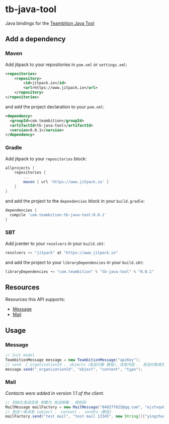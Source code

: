 # tb-java-tool

Java bindings for the [Teambition Java Tool](https://github.com/sijifeng/tb_java_tool)




## Add a dependency


### Maven

Add jitpack to your repositories in `pom.xml` or `settings.xml`:

```xml
<repositories>
    <repository>
        <id>jitpack.io</id>
        <url>https://www.jitpack.io</url>
    </repository>
</repositories>
```  

and add the project declaration to your `pom.xml`:

```xml
<dependency>
  <groupId>com.teambition</groupId>
  <artifactId>tb-java-tool</artifactId>
  <version>0.0.1</version>
</dependency>
```

### Gradle

Add jitpack to your `repositories` block:

```groovy
allprojects {
    repositories {
        ...
        maven { url 'https://www.jitpack.io' }
    }
}
```

and add the project to the `dependencies` block in your `build.gradle`:

```groovy
dependencies {
  compile 'com.teambition:tb-java-tool:0.0.1'
}  
```

### SBT

Add jcenter to your `resolvers` in your `build.sbt`:

```scala
resolvers += "jitpack" at "https://www.jitpack.io"
```

and add the project to your `libraryDependencies` in your `build.sbt`:

```scala
libraryDependencies += "com.teambition" % "tb-java-tool" % "0.0.1"
```

## Resources

Resources this API supports:

- [Message](#message)
- [Mail](#mail)





## Usage

### Message

```java
// Init model
TeambitionMessage message = new TeambitionMessage("apiKey");
// send  [_organizationId 、 objects（发送对象 数组）、消息内容 、 发送对象类型]
message.send("_organizationId", "object", "content", "type");
```

### Mail

_Contacts were added in version 1.1 of the client._

```java
// 初始化发送信息 参数为 发送邮箱 、授权码
MailMessage mailFactory = new MailMessage("840277025@qq.com", "ojsfvqvbctqkbfgg");
// 发送一条消息 subject 、 content 、 sendto（数组）
mailFactory.send("test mail", "test mail 12345", new String[]{"yingchun@teambition.com"});
```

